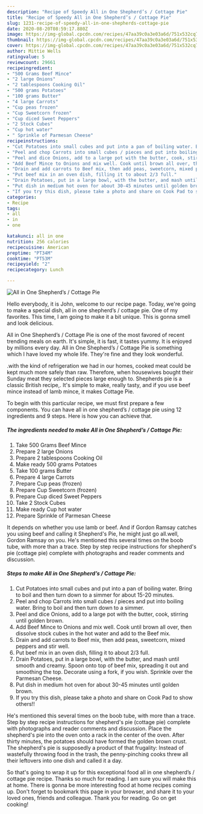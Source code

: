 ```yaml
---
description: "Recipe of Speedy All in One Shepherd’s / Cottage Pie"
title: "Recipe of Speedy All in One Shepherd’s / Cottage Pie"
slug: 1231-recipe-of-speedy-all-in-one-shepherds-cottage-pie
date: 2020-08-20T08:59:17.880Z
image: https://img-global.cpcdn.com/recipes/47aa39c0a3e03a6d/751x532cq70/all-in-one-shepherds-cottage-pie-recipe-main-photo.jpg
thumbnail: https://img-global.cpcdn.com/recipes/47aa39c0a3e03a6d/751x532cq70/all-in-one-shepherds-cottage-pie-recipe-main-photo.jpg
cover: https://img-global.cpcdn.com/recipes/47aa39c0a3e03a6d/751x532cq70/all-in-one-shepherds-cottage-pie-recipe-main-photo.jpg
author: Mittie Wells
ratingvalue: 5
reviewcount: 29661
recipeingredient:
- "500 Grams Beef Mince"
- "2 large Onions"
- "2 tablespoons Cooking Oil"
- "500 grams Potatoes"
- "100 grams Butter"
- "4 large Carrots"
- "Cup peas frozen"
- "Cup Sweetcorn frozen"
- "Cup diced Sweet Peppers"
- "2 Stock Cubes"
- "Cup hot water"
- " Sprinkle of Parmesan Cheese"
recipeinstructions:
- "Cut Potatoes into small cubes and put into a pan of boiling water. Bring to boil and then turn down to a simmer for about 15-20 minutes."
- "Peel and chop Carrots into small cubes / pieces and put into boiling water. Bring to boil and then turn down to a simmer."
- "Peel and dice Onions, add to a large pot with the butter, cook, stirring until golden brown."
- "Add Beef Mince to Onions and mix well. Cook until brown all over, then dissolve stock cubes in the hot water and add to the Beef mix."
- "Drain and add carrots to Beef mix, then add peas, sweetcorn, mixed peppers and stir well."
- "Put beef mix in an oven dish, filling it to about 2/3 full."
- "Drain Potatoes, put in a large bowl, with the butter, and mash until smooth and creamy. Spoon onto top of beef mix, spreading it out and smoothing the top. Decorate using a fork, if you wish. Sprinkle over the Parmesan Cheese."
- "Put dish in medium hot oven for about 30-45 minutes until golden brown."
- "If you try this dish, please take a photo and share on Cook Pad to show others!!"
categories:
- Recipe
tags:
- all
- in
- one

katakunci: all in one 
nutrition: 256 calories
recipecuisine: American
preptime: "PT34M"
cooktime: "PT53M"
recipeyield: "2"
recipecategory: Lunch

---
```



![All in One Shepherd’s / Cottage Pie](https://img-global.cpcdn.com/recipes/47aa39c0a3e03a6d/751x532cq70/all-in-one-shepherds-cottage-pie-recipe-main-photo.jpg)

Hello everybody, it is John, welcome to our recipe page. Today, we're going to make a special dish, all in one shepherd’s / cottage pie. One of my favorites. This time, I am going to make it a bit unique. This is gonna smell and look delicious.

All in One Shepherd’s / Cottage Pie is one of the most favored of recent trending meals on earth. It's simple, it is fast, it tastes yummy. It is enjoyed by millions every day. All in One Shepherd’s / Cottage Pie is something which I have loved my whole life. They're fine and they look wonderful.

.with the kind of refrigeration we had in our homes, cooked meat could be kept much more safely than raw. Therefore, when housewives bought their Sunday meat they selected pieces large enough to. Shepherds pie is a classic British recipe,. It&#39;s simple to make, really tasty, and if you use beef mince instead of lamb mince, it makes Cottage Pie.


To begin with this particular recipe, we must first prepare a few components. You can have all in one shepherd’s / cottage pie using 12 ingredients and 9 steps. Here is how you can achieve that.

<!--inarticleads1-->

##### The ingredients needed to make All in One Shepherd’s / Cottage Pie:

1. Take 500 Grams Beef Mince
1. Prepare 2 large Onions
1. Prepare 2 tablespoons Cooking Oil
1. Make ready 500 grams Potatoes
1. Take 100 grams Butter
1. Prepare 4 large Carrots
1. Prepare Cup peas (frozen)
1. Prepare Cup Sweetcorn (frozen)
1. Prepare Cup diced Sweet Peppers
1. Take 2 Stock Cubes
1. Make ready Cup hot water
1. Prepare  Sprinkle of Parmesan Cheese


It depends on whether you use lamb or beef. And if Gordon Ramsay catches you using beef and calling it Shepherd&#39;s Pie, he might just go all.well, Gordon Ramsay on you. He&#39;s mentioned this several times on the boob tube, with more than a trace. Step by step recipe instructions for shepherd&#39;s pie (cottage pie) complete with photographs and reader comments and discussion. 

<!--inarticleads2-->

##### Steps to make All in One Shepherd’s / Cottage Pie:

1. Cut Potatoes into small cubes and put into a pan of boiling water. Bring to boil and then turn down to a simmer for about 15-20 minutes.
1. Peel and chop Carrots into small cubes / pieces and put into boiling water. Bring to boil and then turn down to a simmer.
1. Peel and dice Onions, add to a large pot with the butter, cook, stirring until golden brown.
1. Add Beef Mince to Onions and mix well. Cook until brown all over, then dissolve stock cubes in the hot water and add to the Beef mix.
1. Drain and add carrots to Beef mix, then add peas, sweetcorn, mixed peppers and stir well.
1. Put beef mix in an oven dish, filling it to about 2/3 full.
1. Drain Potatoes, put in a large bowl, with the butter, and mash until smooth and creamy. Spoon onto top of beef mix, spreading it out and smoothing the top. Decorate using a fork, if you wish. Sprinkle over the Parmesan Cheese.
1. Put dish in medium hot oven for about 30-45 minutes until golden brown.
1. If you try this dish, please take a photo and share on Cook Pad to show others!!


He&#39;s mentioned this several times on the boob tube, with more than a trace. Step by step recipe instructions for shepherd&#39;s pie (cottage pie) complete with photographs and reader comments and discussion. Place the shepherd&#39;s pie into the oven onto a rack in the center of the oven. After thirty minutes, the potatoes should have formed the golden brown crust. The shepherd&#39;s pie is supposedly a product of that frugality: Instead of wastefully throwing food in the trash, the penny-pinching cooks threw all their leftovers into one dish and called it a day. 

So that's going to wrap it up for this exceptional food all in one shepherd’s / cottage pie recipe. Thanks so much for reading. I am sure you will make this at home. There is gonna be more interesting food at home recipes coming up. Don't forget to bookmark this page in your browser, and share it to your loved ones, friends and colleague. Thank you for reading. Go on get cooking!
